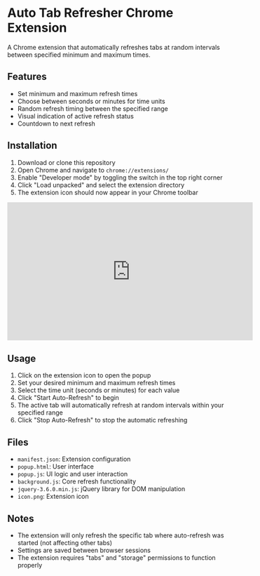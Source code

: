 # Auto Tab Refresher Chrome Extension

A Chrome extension that automatically refreshes tabs at random intervals between specified minimum and maximum times.

## Features

- Set minimum and maximum refresh times
- Choose between seconds or minutes for time units
- Random refresh timing between the specified range
- Visual indication of active refresh status
- Countdown to next refresh

## Installation

1. Download or clone this repository
2. Open Chrome and navigate to `chrome://extensions/`
3. Enable "Developer mode" by toggling the switch in the top right corner
4. Click "Load unpacked" and select the extension directory
5. The extension icon should now appear in your Chrome toolbar

<iframe width="560" height="315" src="https://www.youtube.com/embed/uEiaYmk5cSU?si=1MRdUnl7_gxH-6v4" title="YouTube video player" frameborder="0" allow="accelerometer; autoplay; clipboard-write; encrypted-media; gyroscope; picture-in-picture; web-share" referrerpolicy="strict-origin-when-cross-origin" allowfullscreen></iframe>

## Usage

1. Click on the extension icon to open the popup
2. Set your desired minimum and maximum refresh times
3. Select the time unit (seconds or minutes) for each value
4. Click "Start Auto-Refresh" to begin
5. The active tab will automatically refresh at random intervals within your specified range
6. Click "Stop Auto-Refresh" to stop the automatic refreshing

## Files

- `manifest.json`: Extension configuration
- `popup.html`: User interface
- `popup.js`: UI logic and user interaction
- `background.js`: Core refresh functionality
- `jquery-3.6.0.min.js`: jQuery library for DOM manipulation
- `icon.png`: Extension icon

## Notes

- The extension will only refresh the specific tab where auto-refresh was started (not affecting other tabs)
- Settings are saved between browser sessions
- The extension requires "tabs" and "storage" permissions to function properly